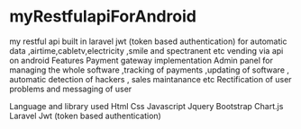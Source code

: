 # myRestfulapiForAndroid
my restful api built in laravel jwt (token based authentication) for automatic data ,airtime,cabletv,electricity ,smile and spectranent etc vending via api on android 
Features 
Payment gateway implementation 
Admin panel for managing the whole software ,tracking of payments ,updating of software , automatic detection of hackers , sales maintanance etc
Rectification of user problems and messaging of user

Language and library used
Html
Css
Javascript
Jquery
Bootstrap
Chart.js
Laravel
Jwt (token based authentication)



